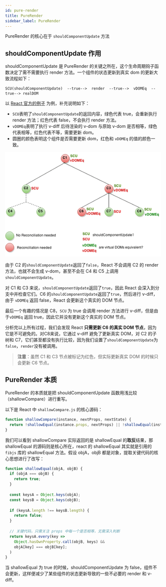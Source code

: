 ```yaml
---
id: pure-render
title: PureRender
sidebar_label: PureRender
---
```


PureRender 的核心在于 `shouldComponentUpdate` 方法

## shouldComponentUpdate 作用

shouldComponentUpdate 是 PureRender 的关键之所在，这个生命周期钩子函数决定了需不需要执行 render 方法。一个组件的状态更新到真实 dom 的更新大致流程如下：

```text
SCU(shouldComponentUpdate)  --true-->  render  --true-->  vDOMEq  --true--> realDOM
```

以 [React 官方的例子](https://doc.react-china.org/docs/optimizing-performance.html#shouldcomponentupdate应用) 为例，补充说明如下：

* `SCU`表明了`shouldComponentUpdate`的返回内容，绿色代表 true，会重新执行 render 方法；红色代表 false，不会执行 render 方法。
* `vDOMEq`表明了执行 v-diff 后待渲染的 v-dom 与原始 v-dom 是否相等，绿色代表相等，红色代表不等，需要更新 dom。
* 圆圈的颜色表明这个组件是否需要更新 dom，红色和 `vDOMEq` 的值的颜色一致。

![shouldComponentUpdate](https://raw.githubusercontent.com/ThinkBucket/oss/master/should-component-update-1.png)

由于 C2 的`shouldComponentUpdate`返回了`false`，React 不会调用 C2 的 render 方法，也就不会生成 v-dom，甚至不会在 C4 和 C5 上调用`shouldComponentUpdate`。

对 C1 和 C3 来说，`shouldComponentUpdate`返回了`true`，因此 React 会深入到分支中并检查它们。C6 的`shouldComponentUpdate`返回了`true`，然后进行 v-diff，由于 `vDOMEq` 返回 false，React 会更新这个真实的 DOM 节点。

最后一个有趣的情况是 C8，`SCU` 为 true 会调用 render 方法进行 v-diff，但是由于`vDOMEq` 返回 true，因此它并没有更新这个真实的 DOM 节点。

分析完以上所有过程，我们会发现 React **只需更新 C6 的真实 DOM 节点**，因为它是不可避免的。对C8来说，它通过 v-diff 避免了更新真实 DOM，对 C2 的子树和 C7，它们甚至都没有执行比较，因为我们设置了`shouldComponentUpdate`为`false`，`render`没有被调用。

> **注意**：虽然 C1 和 C3 节点被标记为红色，但实际更新真实 DOM 的时候只会更新 C6 节点。


## PureRender 本质

PureRender 的本质就是把 shouldComponentUpdate 函数用浅比较（shallowCompare）进行重写。

以下是 React 中 `shallowCompare.js` 的核心源码：

```javascript
function shallowCompare(instance, nextProps, nextState) {
  return !shallowEqual(instance.props, nextProps) || !shallowEqual(instance.state, nextState);
}
```

 我们可以看到 shallowCompare 实际返回的是 shallowEqual 的**取反**结果，那 shallowEqual 的源码则是核心所在，react 的 shallowEqual 其实就是引用的 `fibjs` 库的 shallowEqual 方法。假设 objA，objB 都是对象，提取关键代码的核心思想进行了改写：

```javascript
function shallowEqual(objA, objB) {
  if (objA === objB) {
    return true;
  }

  const keysA = Object.keys(objA);
  const keysB = Object.keys(objB);

  if (keysA.length !== keysB.length) {
    return false;
  }

  // 关键代码，只需关注 props 中每一个是否相等，无需深入判断
  return keysA.every(key => 
    Object.hasOwnProperty.call(objB, keys) &&
    objA[key] === objB[key];
  )
}
```

当 shallowEqual 为 true 的时候，shouldComponentUpdate 为 false，组件不会更新，这样便减少了某些组件的状态更新导致的一些不必要的 render 和 v-diff 。

